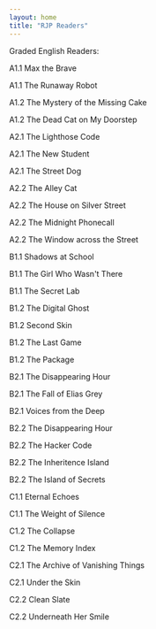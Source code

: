 ```yaml
---
layout: home
title: "RJP Readers"
---
```


Graded English Readers:

A1.1 Max the Brave

A1.1 The Runaway Robot

A1.2 The Mystery of the Missing Cake

A1.2 The Dead Cat on My Doorstep

A2.1 The Lighthose Code

A2.1 The New Student

A2.1 The Street Dog

A2.2 The Alley Cat

A2.2 The House on Silver Street

A2.2 The Midnight Phonecall

A2.2 The Window across the Street

B1.1 Shadows at School

B1.1 The Girl Who Wasn't There

B1.1 The Secret Lab

B1.2 The Digital Ghost

B1.2 Second Skin

B1.2 The Last Game

B1.2 The Package

B2.1 The Disappearing Hour

B2.1 The Fall of Elias Grey

B2.1 Voices from the Deep

B2.2 The Disappearing Hour

B2.2 The Hacker Code

B2.2 The Inheritence Island

B2.2 The Island of Secrets

C1.1 Eternal Echoes

C1.1 The Weight of Silence

C1.2 The Collapse

C1.2 The Memory Index

C2.1 The Archive of Vanishing Things

C2.1 Under the Skin

C2.2 Clean Slate

C2.2 Underneath Her Smile


